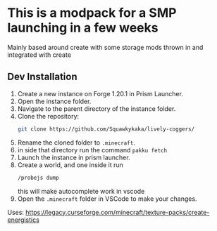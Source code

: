 # This is a modpack for a SMP launching in a few weeks

Mainly based around create with some storage mods thrown in and integrated with create

## Dev Installation

1. Create a new instance on Forge 1.20.1 in Prism Launcher.
2. Open the instance folder.
3. Navigate to the parent directory of the instance folder.
4. Clone the repository:
   ```sh
   git clone https://github.com/Squawkykaka/lively-coggers/
   ```
5. Rename the cloned folder to `.minecraft`.
6. in side that directory run the command `pakku fetch`
7. Launch the instance in prism launcher.
8. Create a world, and one inside it run
   ```sh
   /probejs dump
   ```
   this will make autocomplete work in vscode
9. Open the `.minecraft` folder in VSCode to make your changes.


Uses:
https://legacy.curseforge.com/minecraft/texture-packs/create-energistics